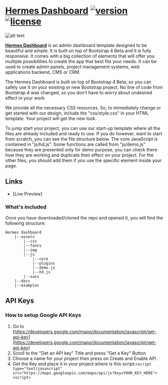 # [Hermes Dashboard](https://www.facebook.com/) [![version][version-badge]][CHANGELOG] [![license][license-badge]][LICENSE]

![alt text](https://raw.githubusercontent.com/mutidesign/hermes-dashboard/master/assets/img/product-thumbnail.jpg "Hermes Dashboard")

**[Hermes Dashboard](https://www.facebook.com/)** is an admin dashboard template designed to be beautiful and simple. It is built on top of Bootstrap 4 Beta and it is fully responsive. It comes with a big collection of elements that will offer you multiple possibilities to create the app that best fits your needs. It can be used to create admin panels, project management systems, web applications backend, CMS or CRM.

The Hermes Dashboard is built on top of Bootstrap 4 Beta, so you can safely use it on your existing or new Bootstrap project. No line of code from Bootstrap 4 was changed, so you don't have to worry about undesired effect in your work.

We provide all the necessary CSS resources. So, to immediately change or get started with our design, include the "css/style.css" in your HTML template. Your project will get the new look.

To jump start your project, you can use our start-up template where all the files are already included and ready to use. If you do however, want to start from scratch, you can see the file structure below. The core JavaScript is contained in "js/hd.js". Some functions are called from "js/demo.js" because they are presented only for demo purpose, you can check there how they are working and duplicate their effect on your project. For the other files, you should add them if you use the specific element inside your page.

## Links

+ [Live Preview]

### What's included

Once you have downloaded/cloned the repo and opened it, you will find the following structure:

```
Hermes dashboard
	|--assets
		|--css
		|--fonts
		|--img
		|--js
			|--core
			|--plugins
			|--demo.js
			|--hd.js
		|--sass
	|--docs
	|--examples

```

## API Keys

### How to setup Google API Keys

1. Go to [https://developers.google.com/maps/documentation/javascript/get-api-key](https://developers.google.com/maps/documentation/javascript/get-api-key)
2. Scroll to the "Get an API key" Title and press "Get a Key" Button
3. Choose a name for your project then press on Create and Enable API
4. Get the Key and place it in your project where is this script:```<script type="text/javascript" src="https://maps.googleapis.com/maps/api/js?key=YOUR_KEY_HERE"><script>```

[CHANGELOG]: ./CHANGELOG.md
[LICENSE]: ./LICENSE
[version-badge]: https://img.shields.io/badge/version-1.0.0-blue.svg
[license-badge]: https://img.shields.io/badge/license-MIT-blue.svg
